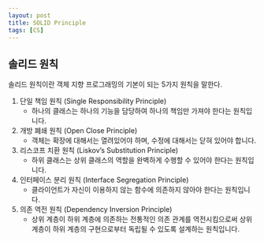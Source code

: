 ```yaml
---
layout: post
title: SOLID Principle
tags: [CS]
---
```


## 솔리드 원칙

솔리드 원칙이란 객체 지향 프로그래밍의 기본이 되는 5가지 원칙을 말한다.

1. 단일 책임 원칙 (Single Responsibility Principle)
    * 하나의 클래스는 하나의 기능을 담당하여 하나의 책임만 가져야 한다는 원칙입니다.
1. 개방 폐쇄 원칙 (Open Close Principle)
    * 객체는 확장에 대해서는 열려있어야 하며, 수정에 대해서는 닫혀 있어야 합니다.
1. 리스코프 치환 원칙 (Liskov’s Substitution Principle)
    * 하위 클래스는 상위 클래스의 역할을 완벽하게 수행할 수 있어야 한다는 원칙입니다.
1. 인터페이스 분리 원칙 (Interface Segregation Principle)
    * 클라이언트가 자신이 이용하지 않는 함수에 의존하지 않아야 한다는 원칙입니다.
1. 의존 역전 원칙 (Dependency Inversion Principle)
    * 상위 계층이 하위 계층에 의존하는 전통적인 의존 관계를 역전시킴으로써 상위 계층이 하위 계층의 구현으로부터 독립될 수 있도록 설계하는 원칙입니다.